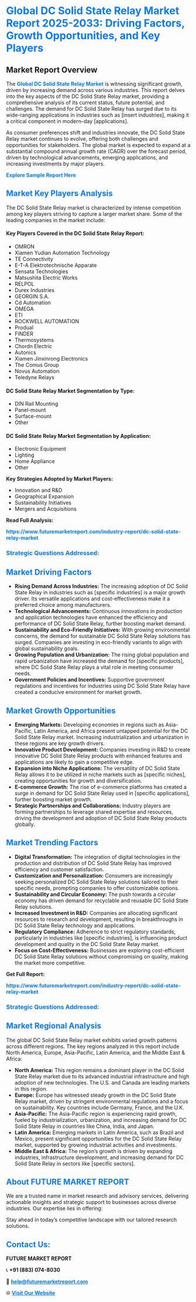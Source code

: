 <h1 style="color: #007BFF;">Global DC Solid State Relay Market Report 2025-2033: Driving Factors, Growth Opportunities, and Key Players</h1>

<section id="overview">
<h2>Market Report Overview</h2>
<p>The <a href="https://www.futuremarketreport.com/industry-report/dc-solid-state-relay-market" style="color: #007BFF; text-decoration: none;"><strong>Global DC Solid State Relay Market</strong></a> is witnessing significant growth, driven by increasing demand across various industries. This report delves into the key aspects of the DC Solid State Relay market, providing a comprehensive analysis of its current status, future potential, and challenges. The demand for DC Solid State Relay has surged due to its wide-ranging applications in industries such as [insert industries], making it a critical component in modern-day [applications].</p>
<p>As consumer preferences shift and industries innovate, the DC Solid State Relay market continues to evolve, offering both challenges and opportunities for stakeholders. The global market is expected to expand at a substantial compound annual growth rate (CAGR) over the forecast period, driven by technological advancements, emerging applications, and increasing investments by major players.</p>
</section>

<section id="overview">
<p><a href="https://www.futuremarketreport.com/request-sample/reportId=115562" style="color: #007BFF; text-decoration: none;"><strong>Explore Sample Report Here</strong></a></p>
</section>

<section id="key-players">
<h2 style="color: #007BFF;">Market Key Players Analysis</h2>
<p>The DC Solid State Relay market is characterized by intense competition among key players striving to capture a larger market share. Some of the leading companies in the market include:</p>
<h4>Key Players Covered in the DC Solid State Relay Report:</h4>
<ul><li>OMRON</li><li>Xiamen Yudian Automation Technology</li><li>TE Connectivity</li><li>E-T-A Elektrotechnische Apparate</li><li>Sensata Technologies</li><li>Matsushita Electric Works</li><li>RELPOL</li><li>Durex Industries</li><li>GEORGIN S.A.</li><li>Cd Automation</li><li>OMEGA</li><li>ETI</li><li>ROCKWELL AUTOMATION</li><li>Produal</li><li>FINDER</li><li>Thermosystems</li><li>Chordn Electric</li><li>Autonics</li><li>Xiamen Jinxinrong Electronics</li><li>The Comus Group</li><li>Novus Automation</li><li>Teledyne Relays</li></ul>
<h4>DC Solid State Relay Market Segmentation by Type:</h4>
<ul><li>DIN Rail Mounting</li><li>Panel-mount</li><li>Surface-mount</li><li>Other</li></ul>

<h4>DC Solid State Relay Market Segmentation by Application:</h4>
<ul><li>Electronic Equipment</li><li>Lighting</li><li>Home Appliance</li><li>Other</li></ul>
<p><strong>Key Strategies Adopted by Market Players:</strong></p>
<ul>
<li>Innovation and R&D</li>
<li>Geographical Expansion</li>
<li>Sustainability Initiatives</li>
<li>Mergers and Acquisitions</li>
</ul>
</section>

<section>
<p><strong>Read Full Analysis: </strong></p><a href="https://www.futuremarketreport.com/industry-report/dc-solid-state-relay-market" style="color: #007BFF; text-decoration: none;"><strong>https://www.futuremarketreport.com/industry-report/dc-solid-state-relay-market</strong></a>
<h3 style="color: #007BFF;">Strategic Questions Addressed:</h3>
</section>

<section id="driving-factors">
<h2 style="color: #007BFF;">Market Driving Factors</h2>
<ul>
<li><strong>Rising Demand Across Industries:</strong> The increasing adoption of DC Solid State Relay in industries such as [specific industries] is a major growth driver. Its versatile applications and cost-effectiveness make it a preferred choice among manufacturers.</li>
<li><strong>Technological Advancements:</strong> Continuous innovations in production and application technologies have enhanced the efficiency and performance of DC Solid State Relay, further boosting market demand.</li>
<li><strong>Sustainability and Eco-Friendly Initiatives:</strong> With growing environmental concerns, the demand for sustainable DC Solid State Relay solutions has surged. Companies are investing in eco-friendly variants to align with global sustainability goals.</li>
<li><strong>Growing Population and Urbanization:</strong> The rising global population and rapid urbanization have increased the demand for [specific products], where DC Solid State Relay plays a vital role in meeting consumer needs.</li>
<li><strong>Government Policies and Incentives:</strong> Supportive government regulations and incentives for industries using DC Solid State Relay have created a conducive environment for market growth.</li>
</ul>
</section>

<section id="growth-opportunities">
<h2 style="color: #007BFF;">Market Growth Opportunities</h2>
<ul>
<li><strong>Emerging Markets:</strong> Developing economies in regions such as Asia-Pacific, Latin America, and Africa present untapped potential for the DC Solid State Relay market. Increasing industrialization and urbanization in these regions are key growth drivers.</li>
<li><strong>Innovative Product Development:</strong> Companies investing in R&D to create innovative DC Solid State Relay products with enhanced features and applications are likely to gain a competitive edge.</li>
<li><strong>Expansion into Niche Applications:</strong> The versatility of DC Solid State Relay allows it to be utilized in niche markets such as [specific niches], creating opportunities for growth and diversification.</li>
<li><strong>E-commerce Growth:</strong> The rise of e-commerce platforms has created a surge in demand for DC Solid State Relay used in [specific applications], further boosting market growth.</li>
<li><strong>Strategic Partnerships and Collaborations:</strong> Industry players are forming partnerships to leverage shared expertise and resources, driving the development and adoption of DC Solid State Relay products globally.</li>
</ul>
</section>

<section id="trending-factors">
<h2 style="color: #007BFF;">Market Trending Factors</h2>
<ul>
<li><strong>Digital Transformation:</strong> The integration of digital technologies in the production and distribution of DC Solid State Relay has improved efficiency and customer satisfaction.</li>
<li><strong>Customization and Personalization:</strong> Consumers are increasingly seeking personalized DC Solid State Relay solutions tailored to their specific needs, prompting companies to offer customizable options.</li>
<li><strong>Sustainability and Circular Economy:</strong> The push towards a circular economy has driven demand for recyclable and reusable DC Solid State Relay solutions.</li>
<li><strong>Increased Investment in R&D:</strong> Companies are allocating significant resources to research and development, resulting in breakthroughs in DC Solid State Relay technology and applications.</li>
<li><strong>Regulatory Compliance:</strong> Adherence to strict regulatory standards, particularly in industries like [specific industries], is influencing product development and quality in the DC Solid State Relay market.</li>
<li><strong>Focus on Cost-Effectiveness:</strong> Businesses are exploring cost-efficient DC Solid State Relay solutions without compromising on quality, making the market more competitive.</li>
</ul>
</section>

<section>
<p><strong>Get Full Report: </strong></p><a href="https://www.futuremarketreport.com/industry-report/dc-solid-state-relay-market" style="color: #007BFF; text-decoration: none;"><strong>https://www.futuremarketreport.com/industry-report/dc-solid-state-relay-market</strong></a>
<h3 style="color: #007BFF;">Strategic Questions Addressed:</h3>
</section>


<section id="regional-analysis">
<h2 style="color: #007BFF;">Market Regional Analysis</h2>
<p>The global DC Solid State Relay market exhibits varied growth patterns across different regions. The key regions analyzed in this report include North America, Europe, Asia-Pacific, Latin America, and the Middle East & Africa:</p>
<ul>
<li><strong>North America:</strong> This region remains a dominant player in the DC Solid State Relay market due to its advanced industrial infrastructure and high adoption of new technologies. The U.S. and Canada are leading markets in this region.</li>
<li><strong>Europe:</strong> Europe has witnessed steady growth in the DC Solid State Relay market, driven by stringent environmental regulations and a focus on sustainability. Key countries include Germany, France, and the U.K.</li>
<li><strong>Asia-Pacific:</strong> The Asia-Pacific region is experiencing rapid growth, fueled by industrialization, urbanization, and increasing demand for DC Solid State Relay in countries like China, India, and Japan.</li>
<li><strong>Latin America:</strong> Emerging markets in Latin America, such as Brazil and Mexico, present significant opportunities for the DC Solid State Relay market, supported by growing industrial activities and investments.</li>
<li><strong>Middle East & Africa:</strong> The region’s growth is driven by expanding industries, infrastructure development, and increasing demand for DC Solid State Relay in sectors like [specific sectors].</li>
</ul>
</section>

<footer>
<h2 style="color: #007BFF;">About FUTURE MARKET REPORT</h2>
<p>We are a trusted name in market research and advisory services, delivering actionable insights and strategic support to businesses across diverse industries. Our expertise lies in offering:</p>

<p>Stay ahead in today’s competitive landscape with our tailored research solutions.</p>

<h2 style="color: #007BFF;">Contact Us:</h2>
<p><strong>FUTURE MARKET REPORT</strong></p>
<p>📞 <strong>+91 (883) 074-8030</strong></p>
<p>📧 <strong><a href="mailto:help@futuremarketreport.com" style="color: #007BFF;">help@futuremarketreport.com</a></strong></p>
<p>🌐 <strong><a href="https://www.futuremarketreport.com/" style="color: #007BFF;">Visit Our Website</a></strong></p>
</footer>